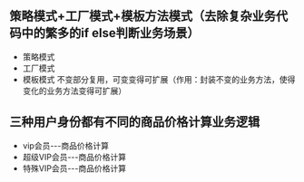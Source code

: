 

## 策略模式+工厂模式+模板方法模式（去除复杂业务代码中的繁多的if else判断业务场景）

- 策略模式
- 工厂模式  
- 模板模式 不变部分复用，可变变得可扩展（作用：封装不变的业务方法，使得变化的业务方法变得可扩展）


## 三种用户身份都有不同的商品价格计算业务逻辑

- vip会员---商品价格计算
- 超级VIP会员---商品价格计算
- 特殊VIP会员---商品价格计算
